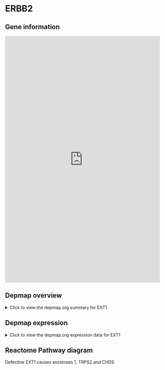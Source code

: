 <h1>ERBB2</h1>

<h2>Gene information</h2>
<iframe src="https://depmap.org/portal/gene/EXT1?tab=about" style="border:none;width:100%;height:800px"></iframe>

<h2>Depmap overview</h2>
<details>
  <summary>Click to view the depmap.org summary for EXT1</summary>
  <iframe src="https://depmap.org/portal/gene/EXT1?tab=overview" style="border:none;width:100%;height:800px"></iframe>
</details>

<h2>Depmap expression</h2>
<details>
  <summary>Click to view the depmap.org expression data for EXT1</summary>
  <iframe src="https://depmap.org/portal/gene/EXT1?tab=characterization" style="border:none;width:100%;height:800px"></iframe>
</details>



<h2>Reactome Pathway diagram</h2>
Defective EXT1 causes exostoses 1, TRPS2 and CHDS
<div id="diagramHolder"></div>

<script>
    //Creating the Reactome Diagram widget
    //Take into account a proxy needs to be set up in your server side pointing to www.reactome.org
    function onReactomeDiagramReady(){  //This function is automatically called when the widget code is ready to be used
        var diagram = Reactome.Diagram.create({
            "placeHolder" : "diagramHolder",
            "width" : 900,
            "height" : 500
        });

        //Initialising it to the "Hemostasis" pathway
        diagram.loadDiagram("R-HSA-3656253");

        //Adding different listeners

        diagram.onDiagramLoaded(function (loaded) {
            console.info("Loaded ", loaded);
            diagram.flagItems("BAD");
	    diagram.flagItems("Q92934");
            if (loaded == "R-HSA-3656253") diagram.selectItem("R-HSA-3656253");
        });

     }
</script>



